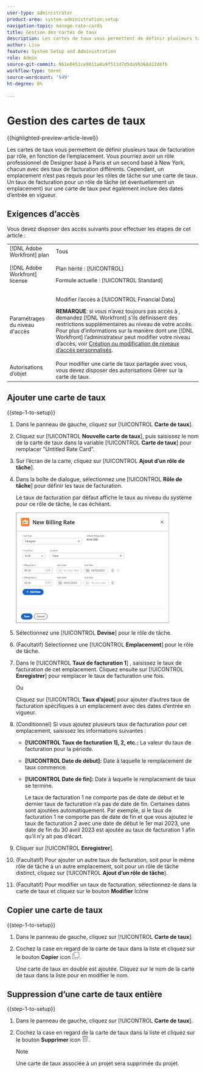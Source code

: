 ```yaml
---
user-type: administrator
product-area: system-administration;setup
navigation-topic: manage-rate-cards
title: Gestion des cartes de taux
description: Les cartes de taux vous permettent de définir plusieurs taux de facturation par rôle, en fonction de l’emplacement.
author: Lisa
feature: System Setup and Administration
role: Admin
source-git-commit: 961e0451ce9011a8a9f511d7d5da99368d22d6fb
workflow-type: tm+mt
source-wordcount: '549'
ht-degree: 0%

---
```


# Gestion des cartes de taux

{{highlighted-preview-article-level}}

Les cartes de taux vous permettent de définir plusieurs taux de facturation par rôle, en fonction de l’emplacement. Vous pourriez avoir un rôle professionnel de Designer basé à Paris et un second basé à New York, chacun avec des taux de facturation différents. Cependant, un emplacement n’est pas requis pour les rôles de tâche sur une carte de taux. Un taux de facturation pour un rôle de tâche (et éventuellement un emplacement) sur une carte de taux peut également inclure des dates d’entrée en vigueur.

## Exigences d’accès

Vous devez disposer des accès suivants pour effectuer les étapes de cet article :

<table style="table-layout:auto"> 
 <col> 
 <col> 
 <tbody> 
  <tr> 
   <td role="rowheader">[!DNL Adobe Workfront] plan</td> 
   <td>Tous</td> 
  </tr> 
  <tr> 
   <td role="rowheader">[!DNL Adobe Workfront] license</td> 
   <td><p>Plan hérité : [!UICONTROL]</p>
       <p>Formule actuelle : [!UICONTROL Standard]</p></td> 
  </tr> 
  <tr> 
   <td role="rowheader">Paramétrages du niveau d'accès</td> 
   <td> <p>Modifier l’accès à [!UICONTROL Financial Data]</p> <p><b>REMARQUE</b>: si vous n’avez toujours pas accès à , demandez [!DNL Workfront] s’ils définissent des restrictions supplémentaires au niveau de votre accès. Pour plus d’informations sur la manière dont une [!DNL Workfront] l’administrateur peut modifier votre niveau d’accès, voir <a href="../../../administration-and-setup/add-users/configure-and-grant-access/create-modify-access-levels.md" class="MCXref xref">Création ou modification de niveaux d’accès personnalisés</a>.</p> </td> 
  </tr> 
  <tr> 
   <td role="rowheader">Autorisations d’objet</td> 
   <td>Pour modifier une carte de taux partagée avec vous, vous devez disposer des autorisations Gérer sur la carte de taux.</td> 
  </tr> 
 </tbody> 
</table>

## Ajouter une carte de taux

{{step-1-to-setup}}

1. Dans le panneau de gauche, cliquez sur [!UICONTROL **Carte de taux**].
1. Cliquez sur [!UICONTROL **Nouvelle carte de taux**], puis saisissez le nom de la carte de taux dans la variable [!UICONTROL **Carte de taux**] pour remplacer &quot;Untitled Rate Card&quot;.
1. Sur l’écran de la carte, cliquez sur [!UICONTROL **Ajout d’un rôle de tâche**].
1. Dans la boîte de dialogue, sélectionnez une [!UICONTROL **Rôle de tâche**] pour définir les taux de facturation.

   Le taux de facturation par défaut affiche le taux au niveau du système pour ce rôle de tâche, le cas échéant.

   ![Boîte de dialogue Nouveau taux de facturation](assets/location-rate-for-rate-card.png)

1. Sélectionnez une [!UICONTROL **Devise**] pour le rôle de tâche.
1. (Facultatif) Sélectionnez une [!UICONTROL **Emplacement**] pour le rôle de tâche.
1. Dans le [!UICONTROL **Taux de facturation 1**] , saisissez le taux de facturation de cet emplacement. Cliquez ensuite sur [!UICONTROL **Enregistrer**] pour remplacer le taux de facturation une fois.

   Ou

   Cliquez sur [!UICONTROL **Taux d’ajout**] pour ajouter d’autres taux de facturation spécifiques à un emplacement avec des dates d’entrée en vigueur.

1. (Conditionnel) Si vous ajoutez plusieurs taux de facturation pour cet emplacement, saisissez les informations suivantes :

   * **[!UICONTROL Taux de facturation 1], 2, etc.:** La valeur du taux de facturation pour la période.
   * **[!UICONTROL Date de début]:** Date à laquelle le remplacement de taux commence.
   * **[!UICONTROL Date de fin]:** Date à laquelle le remplacement de taux se termine.

     Le taux de facturation 1 ne comporte pas de date de début et le dernier taux de facturation n’a pas de date de fin. Certaines dates sont ajoutées automatiquement. Par exemple, si le taux de facturation 1 ne comporte pas de date de fin et que vous ajoutez le taux de facturation 2 avec une date de début le 1er mai 2023, une date de fin du 30 avril 2023 est ajoutée au taux de facturation 1 afin qu’il n’y ait pas d’écart.

1. Cliquer sur [!UICONTROL **Enregistrer**].
1. (Facultatif) Pour ajouter un autre taux de facturation, soit pour le même rôle de tâche à un autre emplacement, soit pour un rôle de tâche distinct, cliquez sur [!UICONTROL **Ajout d’un rôle de tâche**].
1. (Facultatif) Pour modifier un taux de facturation, sélectionnez-le dans la carte de taux et cliquez sur le bouton **Modifier** Icône

## Copier une carte de taux

{{step-1-to-setup}}

1. Dans le panneau de gauche, cliquez sur [!UICONTROL **Carte de taux**].
1. Cochez la case en regard de la carte de taux dans la liste et cliquez sur le bouton **Copier** icon ![Icône Copier](assets/copy-icon.png).

   Une carte de taux en double est ajoutée. Cliquez sur le nom de la carte de taux dans la liste pour en modifier le nom.

## Suppression d’une carte de taux entière

{{step-1-to-setup}}

1. Dans le panneau de gauche, cliquez sur [!UICONTROL **Carte de taux**].
1. Cochez la case en regard de la carte de taux dans la liste et cliquez sur le bouton **Supprimer** icon ![Icône Supprimer](assets/delete.png).

   >[!NOTE]
   >
   >Une carte de taux associée à un projet sera supprimée du projet.
